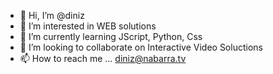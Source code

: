 - 👋 Hi, I’m @diniz
- 👀 I’m interested in WEB solutions
- 🌱 I’m currently learning JScript, Python, Css
- 💞️ I’m looking to collaborate on Interactive Video Soluctions
- 📫 How to reach me ... diniz@nabarra.tv

<!---
diniz/diniz is a ✨ special ✨ repository because its `README.md` (this file) appears on your GitHub profile.
You can click the Preview link to take a look at your changes.
--->
